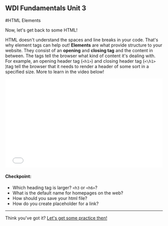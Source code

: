 **WDI Fundamentals Unit 3**
---

#HTML Elements

Now, let's get back to some HTML!

HTML doesn't understand the spaces and line breaks in your code. That's why element tags can help out! **Elements** are what provide structure to your website. They consist of an **opening** and **closing tag** and the content in between. The tags tell the browser what kind of content it's dealing with. For example, an opening header tag (`<h1>`) and closing header tag (`<\h1>` )tag tell the browser that it needs to render a header of some sort in a specified size. More to learn in the video below!

<div class="wistia_responsive_padding" style="padding:56.25% 0 0 0;position:relative;"><div class="wistia_responsive_wrapper" style="height:100%;left:0;position:absolute;top:0;width:100%;"><iframe src="//fast.wistia.net/embed/iframe/sz0luvgytl?seo=false&videoFoam=true" allowtransparency="true" frameborder="0" scrolling="no" class="wistia_embed" name="wistia_embed" allowfullscreen mozallowfullscreen webkitallowfullscreen oallowfullscreen msallowfullscreen width="100%" height="100%"></iframe></div></div>
<script src="//fast.wistia.net/assets/external/E-v1.js" async></script>

#### Checkpoint:

* Which heading tag is larger? `<h3` or `<h6>`?
* What is the default name for homepages on the web?
* How should you save your html file?
* How do you create placeholder for a link?

---

Think you've got it? [Let's get some practice then!](05_lesson.md)
